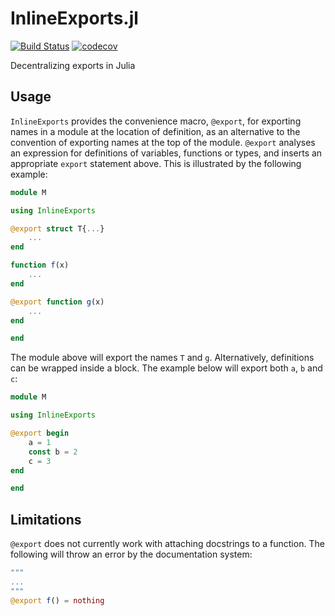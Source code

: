 # InlineExports.jl

[![Build Status](https://travis-ci.org/dalum/InlineExports.jl.svg?branch=master)](https://travis-ci.org/dalum/InlineExports.jl)
[![codecov](https://codecov.io/gh/dalum/InlineExports.jl/branch/master/graph/badge.svg)](https://codecov.io/gh/dalum/InlineExports.jl)

Decentralizing exports in Julia

## Usage

`InlineExports` provides the convenience macro, `@export`, for
exporting names in a module at the location of definition, as an
alternative to the convention of exporting names at the top of the
module.  `@export` analyses an expression for definitions of
variables, functions or types, and inserts an appropriate `export`
statement above.  This is illustrated by the following example:

```julia
module M

using InlineExports

@export struct T{...}
    ...
end

function f(x)
    ...
end

@export function g(x)
    ...
end

end
```

The module above will export the names `T` and `g`.  Alternatively,
definitions can be wrapped inside a block.  The example below will
export both `a`, `b` and `c`:

```julia
module M

using InlineExports

@export begin
    a = 1
    const b = 2
    c = 3
end

end
```

## Limitations

`@export` does not currently work with attaching docstrings to a
function.  The following will throw an error by the documentation
system:
```julia
"""
...
"""
@export f() = nothing
```
